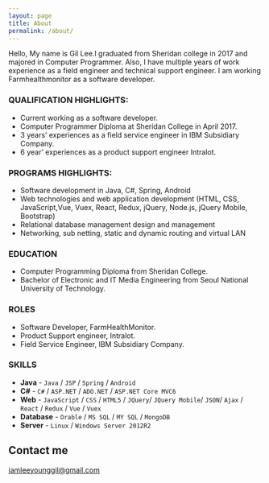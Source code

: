 ```yaml
---
layout: page
title: About
permalink: /about/
---
```


Hello, My name is Gil Lee.I graduated from Sheridan college in 2017 and majored in Computer Programmer. Also, I have multiple years of work experience as a field engineer and technical support engineer. I am working Farmhealthmonitor as a software developer. 

### QUALIFICATION HIGHLIGHTS:

- Current working as a software developer.
- Computer Programmer Diploma at Sheridan College in April 2017.
- 3 years’ experiences as a field service engineer in IBM Subsidiary Company.
- 6 year’ experiences as a product support engineer Intralot.

### PROGRAMS HIGHLIGHTS:
- Software development in Java, C#, Spring, Android
- Web technologies and web application development (HTML, CSS, JavaScript,Vue, Vuex, React, Redux, jQuery, Node.js, jQuery Mobile, Bootstrap)
- Relational database management design and management
- Networking, sub netting, static and dynamic routing and virtual LAN

### EDUCATION

* Computer Programming Diploma from Sheridan College.
* Bachelor of Electronic and IT Media Engineering from Seoul National University of Technology.


### ROLES

* Software Developer, FarmHealthMonitor.
* Product Support engineer, Intralot.
* Field Service Engineer, IBM Subsidiary Company.

### SKILLS

* **Java** - `Java` / `JSP` / `Spring` / `Android`
* **C#** - `C#` / `ASP.NET` / `ADO.NET` / `ASP.NET Core MVC6`
* **Web** - `JavaScript` / `CSS` / `HTML5` / `JQuery`/ `JQuery Mobile`/ `JSON`/ `Ajax` / `React` / `Redux` / `Vue` / `Vuex`
* **Database** - `Orable` / `MS SQL` / `MY SQL` / `MongoDB`
* **Server** - `Linux` / `Windows Server 2012R2`
   


## Contact me

[iamleeyounggil@gmail.com](mailto:iamleeyounggil@gmail.com)